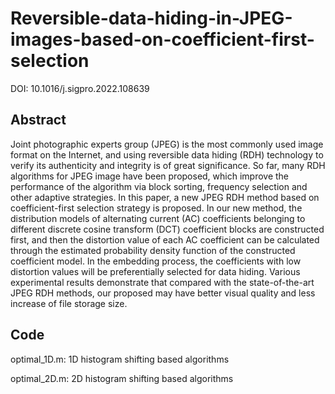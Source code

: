 # Reversible-data-hiding-in-JPEG-images-based-on-coefficient-first-selection

DOI: 10.1016/j.sigpro.2022.108639

## Abstract

Joint photographic experts group (JPEG) is the most commonly used image format on the Internet, and using reversible data hiding (RDH) technology to verify its authenticity and integrity is of great significance. So far, many RDH algorithms for JPEG image have been proposed, which improve the performance of the algorithm via block sorting, frequency selection and other adaptive strategies. In this paper, a new JPEG RDH method based on coefficient-first selection strategy is proposed. In our new method, the distribution models of alternating current (AC) coefficients belonging to different discrete cosine transform (DCT) coefficient blocks are constructed first, and then the distortion value of each AC coefficient can be calculated through the estimated probability density function of the constructed coefficient model. In the embedding process, the coefficients with low distortion values will be preferentially selected for data hiding. Various experimental results demonstrate that compared with the state-of-the-art JPEG RDH methods, our proposed may have better visual quality and less increase of file storage size.

## Code

optimal_1D.m: 1D histogram shifting based algorithms

optimal_2D.m: 2D histogram shifting based algorithms
